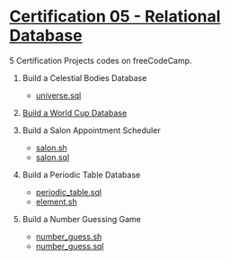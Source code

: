 # [Certification 05 - Relational Database](https://www.freecodecamp.org/certification/WHan7naHW/relational-database-v8)

5 Certification Projects codes on freeCodeCamp.

1. Build a Celestial Bodies Database
      - [universe.sql](C05/CertificationProjects/universe.sql)

2. [Build a World Cup Database](C05/WorldCup)

3. Build a Salon Appointment Scheduler
      - [salon.sh](C05/CertificationProjects/salon.sh)
      - [salon.sql](C05/CertificationProjects/salon.sql)

4. Build a Periodic Table Database
      - [periodic_table.sql](C05/CertificationProjects/periodic_table.sql)
      - [element.sh](C05/CertificationProjects/element.sh)

5. Build a Number Guessing Game
      - [number_guess.sh](C05/CertificationProjects/number_guess.sh)
      - [number_guess.sql](C05/CertificationProjects/number_guess.sql)

